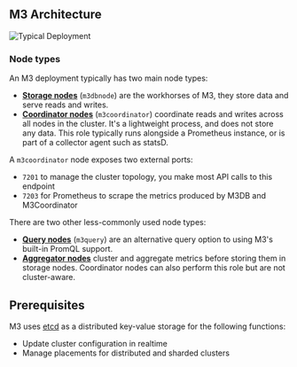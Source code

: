 ## M3 Architecture

<!-- TODO: Update image -->

![Typical Deployment](/cluster_architecture.png)

### Node types

An M3 deployment typically has two main node types:

- **[Storage nodes](/docs/reference/m3db)** (`m3dbnode`) are the workhorses of M3, they store data and serve reads and writes.
- **[Coordinator nodes](/docs/reference/m3coordinator)** (`m3coordinator`) coordinate reads and writes across all nodes in the cluster. It's a lightweight process, and does not store any data. This role typically runs alongside a Prometheus instance, or is part of a collector agent such as statsD.

A `m3coordinator` node exposes two external ports:

-   `7201` to manage the cluster topology, you make most API calls to this endpoint
-   `7203` for Prometheus to scrape the metrics produced by M3DB and M3Coordinator

There are two other less-commonly used node types:

- **[Query nodes](/docs/reference/m3query)** (`m3query`) are an alternative query option to using M3's built-in PromQL support.
- **[Aggregator nodes](/docs/how_to/m3aggregator)** cluster and aggregate metrics before storing them in storage nodes. Coordinator nodes can also perform this role but are not cluster-aware.

<!-- TODO: Add more about what's bundled -->

## Prerequisites

M3 uses [etcd](https://etcd.io/) as a distributed key-value storage for the following functions:

-   Update cluster configuration in realtime
-   Manage placements for distributed and sharded clusters